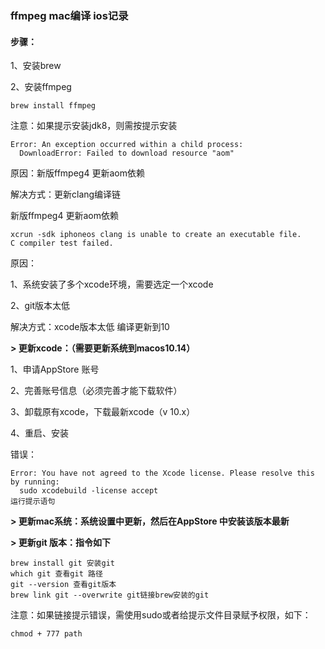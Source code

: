 ### ffmpeg mac编译 ios记录

#### 步骤：

1、安装brew

2、安装ffmpeg

```
brew install ffmpeg
```

注意：如果提示安装jdk8，则需按提示安装



```
Error: An exception occurred within a child process:
  DownloadError: Failed to download resource "aom"
```

原因：新版ffmpeg4 更新aom依赖

解决方式：更新clang编译链



新版ffmpeg4 更新aom依赖

```
xcrun -sdk iphoneos clang is unable to create an executable file.
C compiler test failed.
```

原因：

1、系统安装了多个xcode环境，需要选定一个xcode

2、git版本太低

解决方式：xcode版本太低 编译更新到10



**> 更新xcode：（需要更新系统到macos10.14）**

1、申请AppStore 账号

2、完善账号信息（必须完善才能下载软件）

3、卸载原有xcode，下载最新xcode（v 10.x）

4、重启、安装

错误：

```
Error: You have not agreed to the Xcode license. Please resolve this by running:
  sudo xcodebuild -license accept
运行提示语句
```

**> 更新mac系统：系统设置中更新，然后在AppStore 中安装该版本最新**



**> 更新git 版本：指令如下**

```
brew install git 安装git
which git 查看git 路径
git --version 查看git版本
brew link git --overwrite git链接brew安装的git
```

注意：如果链接提示错误，需使用sudo或者给提示文件目录赋予权限，如下：

```
chmod + 777 path
```

